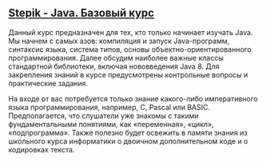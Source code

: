 ## [Stepik - Java. Базовый курс](https://stepik.org/course/187/syllabus)

Данный курс предназначен для тех, кто только начинает изучать Java. Мы начнем с самых азов: компиляция и запуск Java-программ, синтаксис языка, система типов, основы объектно-ориентированного программирования. Далее обсудим наиболее важные классы стандартной библиотеки, включая нововведения Java 8. Для закрепления знаний в курсе предусмотрены контрольные вопросы и практические задания.

На входе от вас потребуется только знание какого-либо императивного языка программирования, например, C, Pascal или BASIC. Предполагается, что слушатели уже знакомы с такими фундаментальными понятиями, как «переменная», «цикл», «подпрограмма». Также полезно будет освежить в памяти знания из школьного курса информатики о двоичном дополнительном коде и о кодировках текста.

